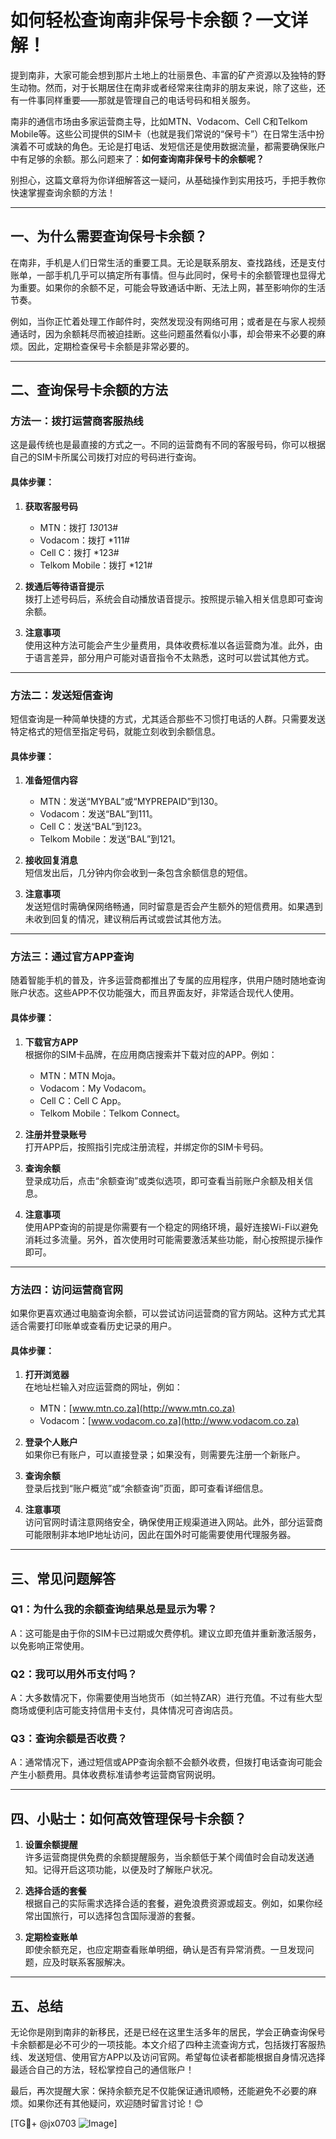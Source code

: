 # 如何轻松查询南非保号卡余额？一文详解！

提到南非，大家可能会想到那片土地上的壮丽景色、丰富的矿产资源以及独特的野生动物。然而，对于长期居住在南非或者经常来往南非的朋友来说，除了这些，还有一件事同样重要——那就是管理自己的电话号码和相关服务。

南非的通信市场由多家运营商主导，比如MTN、Vodacom、Cell C和Telkom Mobile等。这些公司提供的SIM卡（也就是我们常说的“保号卡”）在日常生活中扮演着不可或缺的角色。无论是打电话、发短信还是使用数据流量，都需要确保账户中有足够的余额。那么问题来了：**如何查询南非保号卡的余额呢？**

别担心，这篇文章将为你详细解答这一疑问，从基础操作到实用技巧，手把手教你快速掌握查询余额的方法！

---

## 一、为什么需要查询保号卡余额？

在南非，手机是人们日常生活的重要工具。无论是联系朋友、查找路线，还是支付账单，一部手机几乎可以搞定所有事情。但与此同时，保号卡的余额管理也显得尤为重要。如果你的余额不足，可能会导致通话中断、无法上网，甚至影响你的生活节奏。

例如，当你正忙着处理工作邮件时，突然发现没有网络可用；或者是在与家人视频通话时，因为余额耗尽而被迫挂断。这些问题虽然看似小事，却会带来不必要的麻烦。因此，定期检查保号卡余额是非常必要的。

---

## 二、查询保号卡余额的方法

### 方法一：拨打运营商客服热线
这是最传统也是最直接的方式之一。不同的运营商有不同的客服号码，你可以根据自己的SIM卡所属公司拨打对应的号码进行查询。

#### 具体步骤：
1. **获取客服号码**  
   - MTN：拨打 *130*13#
   - Vodacom：拨打 *111#
   - Cell C：拨打 *123#
   - Telkom Mobile：拨打 *121#

2. **拨通后等待语音提示**  
   拨打上述号码后，系统会自动播放语音提示。按照提示输入相关信息即可查询余额。

3. **注意事项**  
   使用这种方法可能会产生少量费用，具体收费标准以各运营商为准。此外，由于语言差异，部分用户可能对语音指令不太熟悉，这时可以尝试其他方式。

---

### 方法二：发送短信查询
短信查询是一种简单快捷的方式，尤其适合那些不习惯打电话的人群。只需要发送特定格式的短信至指定号码，就能立刻收到余额信息。

#### 具体步骤：
1. **准备短信内容**  
   - MTN：发送“MYBAL”或“MYPREPAID”到130。
   - Vodacom：发送“BAL”到111。
   - Cell C：发送“BAL”到123。
   - Telkom Mobile：发送“BAL”到121。

2. **接收回复消息**  
   短信发出后，几分钟内你会收到一条包含余额信息的短信。

3. **注意事项**  
   发送短信时需确保网络畅通，同时留意是否会产生额外的短信费用。如果遇到未收到回复的情况，建议稍后再试或尝试其他方法。

---

### 方法三：通过官方APP查询
随着智能手机的普及，许多运营商都推出了专属的应用程序，供用户随时随地查询账户状态。这些APP不仅功能强大，而且界面友好，非常适合现代人使用。

#### 具体步骤：
1. **下载官方APP**  
   根据你的SIM卡品牌，在应用商店搜索并下载对应的APP。例如：
   - MTN：MTN Moja。
   - Vodacom：My Vodacom。
   - Cell C：Cell C App。
   - Telkom Mobile：Telkom Connect。

2. **注册并登录账号**  
   打开APP后，按照指引完成注册流程，并绑定你的SIM卡号码。

3. **查询余额**  
   登录成功后，点击“余额查询”或类似选项，即可查看当前账户余额及相关信息。

4. **注意事项**  
   使用APP查询的前提是你需要有一个稳定的网络环境，最好连接Wi-Fi以避免消耗过多流量。另外，首次使用时可能需要激活某些功能，耐心按照提示操作即可。

---

### 方法四：访问运营商官网
如果你更喜欢通过电脑查询余额，可以尝试访问运营商的官方网站。这种方式尤其适合需要打印账单或查看历史记录的用户。

#### 具体步骤：
1. **打开浏览器**  
   在地址栏输入对应运营商的网址，例如：
   - MTN：[www.mtn.co.za](http://www.mtn.co.za)
   - Vodacom：[www.vodacom.co.za](http://www.vodacom.co.za)

2. **登录个人账户**  
   如果你已有账户，可以直接登录；如果没有，则需要先注册一个新账户。

3. **查询余额**  
   登录后找到“账户概览”或“余额查询”页面，即可查看详细信息。

4. **注意事项**  
   访问官网时请注意网络安全，确保使用正规渠道进入网站。此外，部分运营商可能限制非本地IP地址访问，因此在国外时可能需要使用代理服务器。

---

## 三、常见问题解答

### Q1：为什么我的余额查询结果总是显示为零？
A：这可能是由于你的SIM卡已过期或欠费停机。建议立即充值并重新激活服务，以免影响正常使用。

### Q2：我可以用外币支付吗？
A：大多数情况下，你需要使用当地货币（如兰特ZAR）进行充值。不过有些大型商场或便利店可能支持信用卡支付，具体情况可咨询店员。

### Q3：查询余额是否收费？
A：通常情况下，通过短信或APP查询余额不会额外收费，但拨打电话查询可能会产生小额费用。具体收费标准请参考运营商官网说明。

---

## 四、小贴士：如何高效管理保号卡余额？

1. **设置余额提醒**  
   许多运营商提供免费的余额提醒服务，当余额低于某个阈值时会自动发送通知。记得开启这项功能，以便及时了解账户状况。

2. **选择合适的套餐**  
   根据自己的实际需求选择合适的套餐，避免浪费资源或超支。例如，如果你经常出国旅行，可以选择包含国际漫游的套餐。

3. **定期检查账单**  
   即使余额充足，也应定期查看账单明细，确认是否有异常消费。一旦发现问题，应及时联系客服解决。

---

## 五、总结

无论你是刚到南非的新移民，还是已经在这里生活多年的居民，学会正确查询保号卡余额都是必不可少的一项技能。本文介绍了四种主流查询方式，包括拨打客服热线、发送短信、使用官方APP以及访问官网。希望每位读者都能根据自身情况选择最适合自己的方法，轻松掌控自己的通信账户！

最后，再次提醒大家：保持余额充足不仅能保证通讯顺畅，还能避免不必要的麻烦。如果你还有其他疑问，欢迎随时留言讨论！😊

[TG💪+ @jx0703 ![Image](https://github.com/user-attachments/assets/dbca1d08-cadb-493c-b0ec-ad6f7a83f270)]